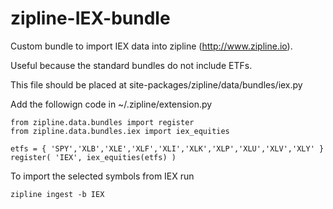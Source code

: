 # zipline-IEX-bundle

Custom bundle to import IEX data into zipline (http://www.zipline.io).

Useful because the standard bundles do not include ETFs.

This file should be placed at site-packages/zipline/data/bundles/iex.py

Add the followign code in ~/.zipline/extension.py

    from zipline.data.bundles import register
    from zipline.data.bundles.iex import iex_equities

    etfs = { 'SPY','XLB','XLE','XLF','XLI','XLK','XLP','XLU','XLV','XLY' }
    register( 'IEX', iex_equities(etfs) )
    
To import the selected symbols from IEX run

    zipline ingest -b IEX
